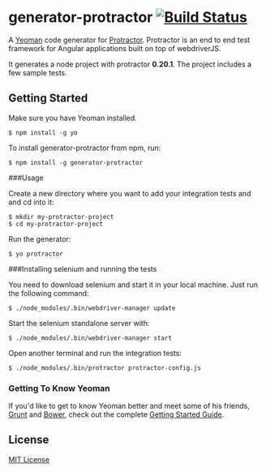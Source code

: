 # generator-protractor [![Build Status](https://secure.travis-ci.org/andresdominguez/generator-protractor.png?branch=master)](https://travis-ci.org/andresdominguez/generator-protractor)

A [Yeoman](http://yeoman.io) code generator for [Protractor](https://github.com/angular/protractor). Protractor is an end to end test framework for Angular applications built on top of webdriverJS.

It generates a node project with protractor **0.20.1**. The project includes a few sample tests.

## Getting Started

Make sure you have Yeoman installed.

```
$ npm install -g yo
```

To install generator-protractor from npm, run:

```
$ npm install -g generator-protractor
```

###Usage

Create a new directory where you want to add your integration tests and and cd into it:

```
$ mkdir my-protractor-project
$ cd my-protractor-project
```

Run the generator:

```
$ yo protractor
```

###Installing selenium and running the tests

You need to download selenium and start it in your local machine. Just run the following command:

```
$ ./node_modules/.bin/webdriver-manager update
```

Start the selenium standalone server with:

```
$ ./node_modules/.bin/webdriver-manager start
```

Open another terminal and run the integration tests:

```
$ ./node_modules/.bin/protractor protractor-config.js
```

### Getting To Know Yeoman

If you'd like to get to know Yeoman better and meet some of his friends, [Grunt](http://gruntjs.com) and [Bower](http://bower.io), check out the complete [Getting Started Guide](https://github.com/yeoman/yeoman/wiki/Getting-Started).


## License

[MIT License](http://en.wikipedia.org/wiki/MIT_License)
